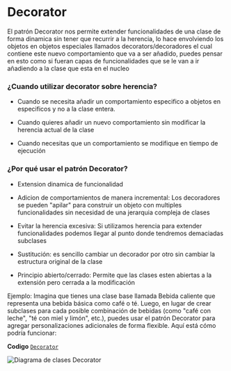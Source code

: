 # Decorator
   
El patrón Decorator nos permite extender funcionalidades de una clase de forma dinamica sin tener que recurrir a la herencia, lo hace envolviendo los objetos en objetos especiales llamados decorators/decoradores el cual contiene este nuevo comportamiento que va a ser añadido, puedes pensar en esto como si fueran capas de funcionalidades que se le van a ir añadiendo a la clase que esta en el nucleo

### ¿Cuando utilizar decorator sobre herencia?

- Cuando se necesita añadir un comportamiento especifico a objetos en especificos y no a la clase entera. 

- Cuando quieres añadir un nuevo comportamiento sin modificar la herencia actual de la clase

- Cuando necesitas que un comportamiento se modifique en tiempo de ejecución


### ¿Por qué usar el patrón Decorator?

- Extension dinamica de funcionalidad

- Adicion de comportamientos de manera incremental: Los decoradores se pueden "apilar" para construir un objeto con multiples funcionalidades sin necesidad de una jerarquia compleja de clases

- Evitar la herencia excesiva: Si utilizamos herencia para extender funcionalidades podemos llegar al punto donde tendremos demaciadas subclases

- Sustitución: es sencillo cambiar un decorador por otro sin cambiar la estructura original de la clase

- Principio abierto/cerrado: Permite que las clases esten abiertas a la extensión pero cerrada a la modificación

Ejemplo:
Imagina que tienes una clase base llamada Bebida caliente que representa una bebida básica como café o té. Luego, en lugar de crear subclases para cada posible combinación de bebidas (como "café con leche", "té con miel y limón", etc.), puedes usar el patrón Decorator para agregar personalizaciones adicionales de forma flexible. Aquí está cómo podría funcionar:

**Codigo** [`Decorator`](./Decorator.ts)

![Diagrama de clases Decorator](../../assets/DecoratorPattern.jpg)
